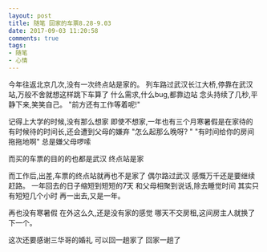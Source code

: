```yaml
---
layout: post
title: 随笔 回家的车票8.28-9.03
date: 2017-09-03 11:20:58
comments: true
tags:
- 随笔
- 心情
---
```


今年往返北京几次,没有一次终点站是家的。
列车路过武汉长江大桥,停靠在武汉站,万般不舍就想这样跳下车算了
什么需求,什么bug,都靠边站 
念头持续了几秒,平静下来,笑笑自己。
"前方还有工作等着呢!" 

<!-- more -->

记得上大学的时候,没有那么想家
即使不想家,一年也有三个月寒暑假是在家待的
有时候待的时间长,还会遭到父母的嫌弃
"怎么起那么晚呀? "
"有时间给你的房间拖拖地啊"
总是嫌父母啰嗦

而买的车票的目的的也都是武汉
终点站是家

而工作后,出差,车票的终点站就再也不是家了
偶尔路过武汉
感慨万千还是要继续赶路。
一年回去的日子缩短到短短的7天 
和父母相聚到说话,除去睡觉时间
其实只有短短几个小时
再一出去,又是一年。

再也没有寒暑假
在外这么久,还是没有家的感觉
哪天不交房租,这间房主人就换了下一个。

这次还要感谢三华哥的婚礼
可以回一趟家了
回家一趟了




